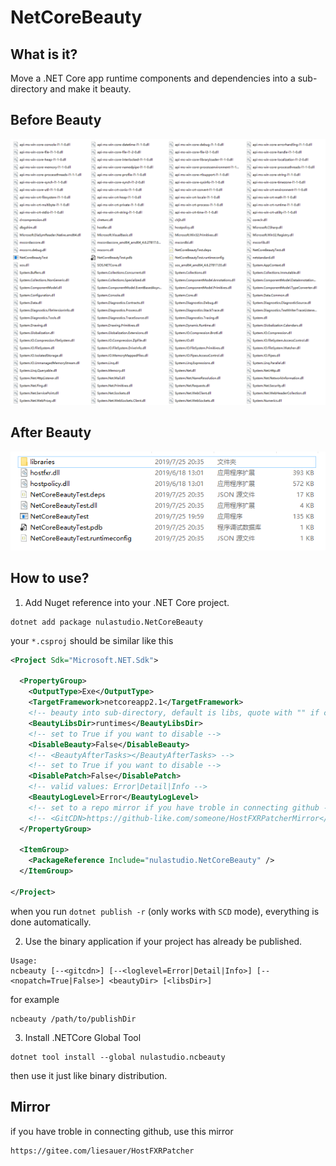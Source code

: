 # NetCoreBeauty

## What is it?
Move a .NET Core app runtime components and dependencies into a sub-directory and make it beauty.

## Before Beauty
![before_beauty](before_beauty.png)

## After Beauty
![after_beauty](after_beauty.png)

## How to use?
1. Add Nuget reference into your .NET Core project.
```
dotnet add package nulastudio.NetCoreBeauty
```
your `*.csproj` should be similar like this
```xml
<Project Sdk="Microsoft.NET.Sdk">

  <PropertyGroup>
    <OutputType>Exe</OutputType>
    <TargetFramework>netcoreapp2.1</TargetFramework>
    <!-- beauty into sub-directory, default is libs, quote with "" if contains space  -->
    <BeautyLibsDir>runtimes</BeautyLibsDir>
    <!-- set to True if you want to disable -->
    <DisableBeauty>False</DisableBeauty>
    <!-- <BeautyAfterTasks></BeautyAfterTasks> -->
    <!-- set to True if you want to disable -->
    <DisablePatch>False</DisablePatch>
    <!-- valid values: Error|Detail|Info -->
    <BeautyLogLevel>Error</BeautyLogLevel>
    <!-- set to a repo mirror if you have troble in connecting github -->
    <!-- <GitCDN>https://github-like.com/someone/HostFXRPatcherMirror</GitCDN> -->
  </PropertyGroup>

  <ItemGroup>
    <PackageReference Include="nulastudio.NetCoreBeauty" />
  </ItemGroup>

</Project>
```
when you run `dotnet publish -r` (only works with `SCD` mode), everything is done automatically.

2. Use the binary application if your project has already be published.
```
Usage:
ncbeauty [--<gitcdn>] [--<loglevel=Error|Detail|Info>] [--<nopatch=True|False>] <beautyDir> [<libsDir>]
```
for example
```
ncbeauty /path/to/publishDir
```

3. Install .NETCore Global Tool
```
dotnet tool install --global nulastudio.ncbeauty
```
then use it just like binary distribution.

## Mirror
if you have troble in connecting github, use this mirror
```
https://gitee.com/liesauer/HostFXRPatcher
```
